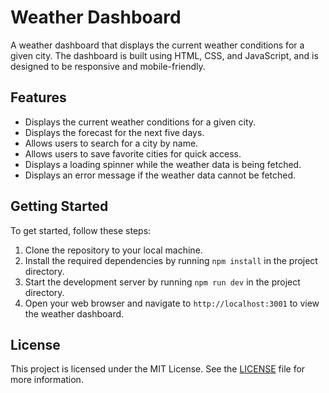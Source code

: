 # Weather Dashboard

A weather dashboard that displays the current weather conditions for a given city. The dashboard is built using HTML, CSS, and JavaScript, and is designed to be responsive and mobile-friendly.

## Features

- Displays the current weather conditions for a given city.
- Displays the forecast for the next five days.
- Allows users to search for a city by name.
- Allows users to save favorite cities for quick access.
- Displays a loading spinner while the weather data is being fetched.
- Displays an error message if the weather data cannot be fetched.

## Getting Started

To get started, follow these steps:

1. Clone the repository to your local machine.
2. Install the required dependencies by running `npm install` in the project directory.
3. Start the development server by running `npm run dev` in the project directory.
4. Open your web browser and navigate to `http://localhost:3001` to view the weather dashboard.

## License

This project is licensed under the MIT License. See the [LICENSE](LICENSE) file for more information.